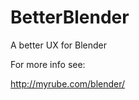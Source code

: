 BetterBlender
=============

A better UX for Blender

For more info see:

<http://myrube.com/blender/>
